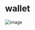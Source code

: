 # wallet

![image](https://user-images.githubusercontent.com/71105939/111081400-8e979300-84d9-11eb-9ebf-35fd1a718b5f.png)
